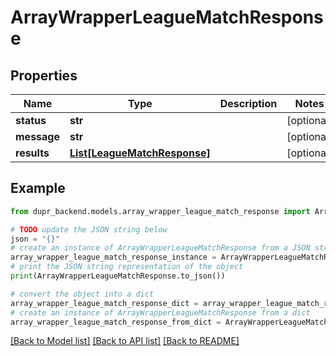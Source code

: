 # ArrayWrapperLeagueMatchResponse


## Properties

Name | Type | Description | Notes
------------ | ------------- | ------------- | -------------
**status** | **str** |  | [optional] 
**message** | **str** |  | [optional] 
**results** | [**List[LeagueMatchResponse]**](LeagueMatchResponse.md) |  | [optional] 

## Example

```python
from dupr_backend.models.array_wrapper_league_match_response import ArrayWrapperLeagueMatchResponse

# TODO update the JSON string below
json = "{}"
# create an instance of ArrayWrapperLeagueMatchResponse from a JSON string
array_wrapper_league_match_response_instance = ArrayWrapperLeagueMatchResponse.from_json(json)
# print the JSON string representation of the object
print(ArrayWrapperLeagueMatchResponse.to_json())

# convert the object into a dict
array_wrapper_league_match_response_dict = array_wrapper_league_match_response_instance.to_dict()
# create an instance of ArrayWrapperLeagueMatchResponse from a dict
array_wrapper_league_match_response_from_dict = ArrayWrapperLeagueMatchResponse.from_dict(array_wrapper_league_match_response_dict)
```
[[Back to Model list]](../README.md#documentation-for-models) [[Back to API list]](../README.md#documentation-for-api-endpoints) [[Back to README]](../README.md)


